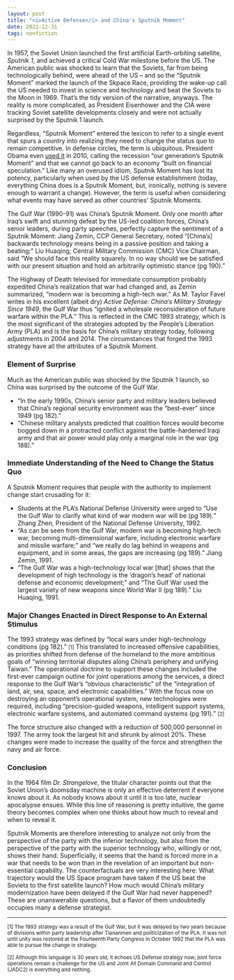 ```yaml
---
layout: post
title: "<i>Active Defense</i> and China's Sputnik Moment"
date: 2022-12-31
tags: nonfiction
---
```


In 1957, the Soviet Union launched the first artificial Earth-orbiting satellite, _Sputnik 1_, and achieved a critical Cold War milestone before the US. The American public was shocked to learn that the Soviets, far from being technologically behind, were ahead of the US – and so the “Sputnik Moment” marked the launch of the Skpace Race, providing the wake-up call the US needed to invest in science and technology and beat the Soviets to the Moon in 1969. That’s the tidy version of the narrative, anyways. The reality is more complicated, as President Eisenhower and the CIA were tracking Soviet satellite developments closely and were not actually surprised by the Sputnik 1 launch.

Regardless, “Sputnik Moment” entered the lexicon to refer to a single event that spurs a country into realizing they need to change the status quo to remain competitive. In defense circles, the term is ubiquitous. President Obama even [used it](https://obamawhitehouse.archives.gov/blog/2010/12/06/president-obama-north-carolina-our-generation-s-sputnik-moment-now) in 2010, calling the recession “our generation’s Sputnik Moment” and that we cannot go back to an economy “built on financial speculation.” Like many an overused idiom, Sputnik Moment has lost its potency, particularly when used by the US defense establishment (today, everything China does is a Sputnik Moment, but, ironically, nothing is severe enough to warrant a change). However, the term is useful when considering what events may have served as other countries' Sputnik Moments. 

The Gulf War (1990-91) was China’s Sputnik Moment. Only one month after Iraq’s swift and stunning defeat by the US-led coalition forces, China’s senior leaders, during party speeches, perfectly capture the sentiment of a Sputnik Moment: Jiang Zemin, CCP General Secretary, noted “[China’s] backwards technology means being in a passive position and taking a beating;” Liu Huaqing, Central Military Commission (CMC) Vice Chairman, said “We should face this reality squarely. In no way should we be satisfied with our present situation and hold an arbitrarily optimistic stance (pg 190).”

The Highway of Death televised for immediate consumption probably expedited China’s realization that war had changed and, as Zemin summarized, “modern war is becoming a high-tech war.” As M. Taylor Favel writes in his excellent (albeit dry) _Active Defense: China’s Military Strategy Since 1949_, the Gulf War thus “ignited a wholesale reconsideration of future warfare within the PLA.” This is reflected in the CMC 1993 strategy, which is the most significant of the strategies adopted by the People’s Liberation Army (PLA) and is the basis for China’s military strategy today, following adjustments in 2004 and 2014. The circumstances that forged the 1993 strategy have all the attributes of a Sputnik Moment.

### Element of Surprise

Much as the American public was shocked by the Sputnik 1 launch, so China was surprised by the outcome of the Gulf War. 

- “In the early 1990s, China’s senior party and military leaders believed that China’s regional security environment was the “best-ever” since 1949 (pg 182).”
- “Chinese military analysts predicted that coalition forces would become bogged down in a protracted conflict against the battle-hardened Iraqi army and that air power would play only a marginal role in the war (pg 188).”

### Immediate Understanding of the Need to Change the Status Quo
A Sputnik Moment requires that people with the authority to implement change start crusading for it:

- Students at the PLA’s National Defense University were urged to “Use the Gulf War to clarify what kind of war modern war will be (pg 189).” Zhang Zhen, President of the National Defense University, 1992.
- “As can be seen from the Gulf War, modern war is becoming high-tech war, becoming multi-dimensional warfare, including electronic warfare and missile warfare;” and “we really do lag behind in weapons and equipment, and in some areas, the gaps are increasing (pg 189).” Jiang Zemin, 1991.
- “The Gulf War was a high-technology local war [that] shows that the development of high technology is the ‘dragon’s head’ of national defense and economic development;” and “The Gulf War used the largest variety of new weapons since World War II (pg 189).” Liu Huaqing, 1991.

### Major Changes Enacted in Direct Response to An External Stimulus
The 1993 strategy was defined by “local wars under high-technology conditions (pg 182).” <small>[1]</small> This translated to increased offensive capabilities, as priorities shifted from defense of the homeland to the more ambitious goals of “winning territorial disputes along China’s periphery and unifying Taiwan.” The operational doctrine to support these changes included the first-ever campaign outline for joint operations among the services, a direct response to the Gulf War’s “obvious characteristic” of the “integration of land, air, sea, space, and electronic capabilities.” With the focus now on destroying an opponent’s operational system, new technologies were required, including “precision-guided weapons, intelligent support systems, electronic warfare systems, and automated command systems (pg 191).” <small>[2]</small>

The force structure also changed with a reduction of 500,000 personnel in 1997. The army took the largest hit and shrunk by almost 20%. These changes were made to increase the quality of the force and strengthen the navy and air force. 




### Conclusion
In the 1964 film _Dr. Strangelove_, the titular character points out that the Soviet Union’s doomsday machine is only an effective deterrent if everyone knows about it. As nobody knows about it until it is too late, nuclear apocalypse ensues. While this line of reasoning is pretty intuitive, the game theory becomes complex when one thinks about how much to reveal and when to reveal it. 

Sputnik Moments are therefore interesting to analyze not only from the perspective of the party with the inferior technology, but also from the perspective of the party with the superior technology who, willingly or not, shows their hand. Superficially, it seems that the hand is forced more in a war that needs to be won than in the revelation of an important but non-essential capability. The counterfactuals are very interesting here: What trajectory would the US Space program have taken if the US beat the Soviets to the first satellite launch? How much would China’s military modernization have been delayed if the Gulf War had never happened? These are unanswerable questions, but a flavor of them undoubtedly occupies many a defense strategist.

---

<small>[1] The 1993 strategy was a result of the Gulf War, but it was delayed by two years because of divisions within party leadership after Tiananmen and politicization of the PLA. It was not until unity was restored at the Fourteenth Party Congress in October 1992 that the PLA was able to pursue the change in strategy.</small>

<small>[2] Although this language is 30 years old, it echoes US Defense strategy now; joint force operations remain a challenge for the US and Joint All Domain Command and Control (JADC2) is everything and nothing.</small>